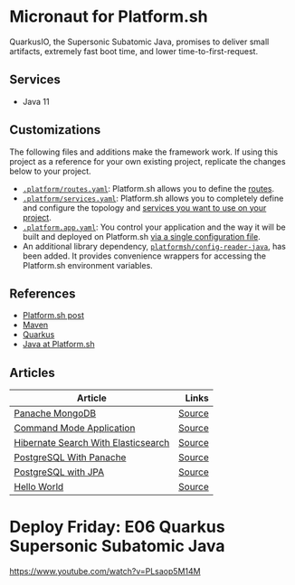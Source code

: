 # Micronaut for Platform.sh

QuarkusIO, the Supersonic Subatomic Java, promises to deliver small artifacts, extremely fast boot time, and lower time-to-first-request. 

## Services

* Java 11

## Customizations

The following files and additions make the framework work.  If using this project as a reference for your own existing project, replicate the changes below to your project.

* [`.platform/routes.yaml`](.platform/routes.yaml): Platform.sh allows you to define the [routes](https://docs.platform.sh/configuration/routes.html).
* [`.platform/services.yaml`](.platform/services.yaml):  Platform.sh allows you to completely define and configure the topology and [services you want to use on your project](https://docs.platform.sh/configuration/services.html).
* [`.platform.app.yaml`](.platform.app.yaml): You control your application and the way it will be built and deployed on Platform.sh [via a single configuration file](https://docs.platform.sh/configuration/app-containers.html).
* An additional library dependency, [`platformsh/config-reader-java`](https://github.com/platformsh/config-reader-java), has been added.  It provides convenience wrappers for accessing the Platform.sh environment variables.

## References

* [Platform.sh post](https://platform.sh/blog/2019/java-hello-world-at-platform.sh/)
* [Maven](https://maven.apache.org/)
* [Quarkus](https://quarkus.io/)
* [Java at Platform.sh](https://docs.platform.sh/languages/java.html)


## Articles

| Article                                                      |                                                        Links |
| ------------------------------------------------------------ | -----------------------------------------------------------: |
| [Panache MongoDB](https://dzone.com/articles/deploy-quarkus-faster-in-the-cloud-with-platformsh-3) |                                  [Source](mongo-db-panache/) |
| [Command Mode Application](https://dzone.com/articles/deploy-quarkus-faster-in-the-cloud-with-platformsh-2) |                                      [Source](command-mode/) |
| [Hibernate Search With Elasticsearch](https://dzone.com/articles/deploy-quarkus-faster-in-the-cloud-with-platformsh-1) | [Source](https://github.com/platformsh-examples/quarkus/tree/master/elasticsearch) |
| [PostgreSQL With Panache](https://dzone.com/articles/deploy-quarkus-faster-in-the-cloud-with-platformsh) | [Source](https://github.com/platformsh-examples/quarkus/tree/master/panache) |
| [PostgreSQL with JPA](https://dzone.com/articles/quarkus-supersonic-subatomic-java-deploy-faster-in) | [Source](https://github.com/platformsh-examples/quarkus/tree/master/jpa) |
| [Hello World](https://dzone.com/articles/quarkus-supersonic-subatomic-java-goes-faster-in-t) |    [Source](https://github.com/platformsh-templates/quarkus) |



# Deploy Friday: E06 Quarkus Supersonic Subatomic Java



https://www.youtube.com/watch?v=PLsaop5M14M
